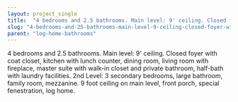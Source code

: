 ```yaml
---
layout: project_single
title:  "4 bedrooms and 2.5 bathrooms. Main level: 9' ceiling. Closed foyer with coat closet, kitchen with lunch counter, dining room, living room with fireplace, master suite with walk-in closet and private bathroom, half-bath with laundry facilities. 2nd Le"
slug: "4-bedrooms-and-25-bathrooms-main-level-9-ceiling-closed-foyer-with-coat-closet-kitchen-with-lunch"
parent: "log-home-bathrooms"
---
```

4 bedrooms and 2.5 bathrooms. Main level: 9' ceiling. Closed foyer with coat closet, kitchen with lunch counter, dining room, living room with fireplace, master suite with walk-in closet and private bathroom, half-bath with laundry facilities. 2nd Level: 3 secondary bedrooms, large bathroom, family room, mezzanine. 9 foot ceiling on main level, front porch, special fenestration, log home.